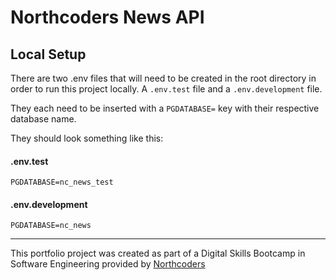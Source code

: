 # Northcoders News API

## Local Setup

There are two .env files that will need to be created in the root directory in order to run this project locally. A `.env.test` file and a `.env.development` file.

They each need to be inserted with a `PGDATABASE=` key with their respective database name.

They should look something like this:

#### .env.test

`PGDATABASE=nc_news_test`

#### .env.development 

`PGDATABASE=nc_news`




--- 

This portfolio project was created as part of a Digital Skills Bootcamp in Software Engineering provided by [Northcoders](https://northcoders.com/)
